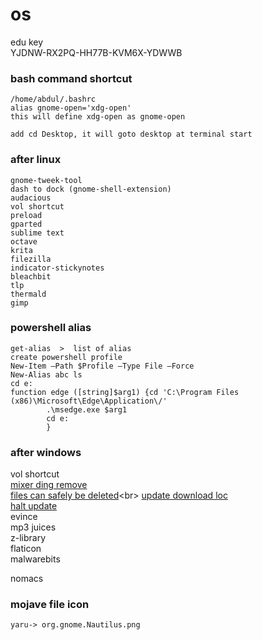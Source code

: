 # os
edu key <br>
YJDNW-RX2PQ-HH77B-KVM6X-YDWWB 


### bash command shortcut 
    /home/abdul/.bashrc
    alias gnome-open='xdg-open'
    this will define xdg-open as gnome-open

    add cd Desktop, it will goto desktop at terminal start

### after linux
    gnome-tweek-tool
    dash to dock (gnome-shell-extension)
    audacious
    vol shortcut
    preload
    gparted
    sublime text
    octave
    krita
    filezilla
    indicator-stickynotes
    bleachbit
    tlp
    thermald
    gimp

### powershell alias
    get-alias  >  list of alias 
    create powershell profile
    New-Item –Path $Profile –Type File –Force
    New-Alias abc ls
    cd e:
    function edge ([string]$arg1) {cd 'C:\Program Files (x86)\Microsoft\Edge\Application\/'
            .\msedge.exe $arg1
            cd e:
            }

### after windows
vol shortcut<br>
[mixer ding remove](https://www.youtube.com/watch?v=TC5q4vRplCs)<br>
[files can safely be deleted](https://thegeekpage.com/files-can-safely-delete-windows-10-save-space/#:~:text=It%20is%20completely%20safe%20delete%20the%20contents%20of,keyboard.%20A%20dialog%20box%20will%20ask%20for%20permission.)<br>
[update download loc](https://www.technig.com/delete-windows-10-update-files/#:~:text=1%20Open%20your%20File%20Explorer%20%28%20This%20PC,files%20and%20temporary%20files.%20...%20More%20items...%20)<br>
[halt update](https://www.youtube.com/watch?v=QmtGJ5UhlME)<br>
evince<br>
mp3 juices<br>
z-library<br>
flaticon<br>
malwarebits<br>

nomacs<br>

### mojave file icon
    yaru-> org.gnome.Nautilus.png
